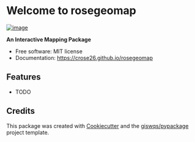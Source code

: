 # Welcome to rosegeomap


[![image](https://img.shields.io/pypi/v/rosegeomap.svg)](https://pypi.python.org/pypi/rosegeomap)


**An Interactive Mapping Package**


-   Free software: MIT license
-   Documentation: <https://crose26.github.io/rosegeomap>
    

## Features

-   TODO

## Credits

This package was created with [Cookiecutter](https://github.com/cookiecutter/cookiecutter) and the [giswqs/pypackage](https://github.com/giswqs/pypackage) project template.
